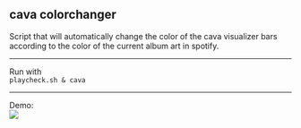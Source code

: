 ## cava colorchanger
Script that will automatically change the color of the cava visualizer bars according to the color of the current album art in spotify.
___
Run with<br>
`playcheck.sh & cava`
___
Demo:<br>
![](https://i.imgur.com/vHlsZhK.gif)
